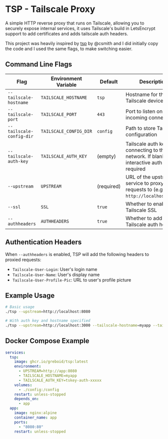 # TSP - Tailscale Proxy

A simple HTTP reverse proxy that runs on Tailscale, allowing you to securely expose internal services, it uses Tailscale's 
build in LetsEncrypt support to add certificates and adds tailscale auth headers.

This project was heavily inspired by [tsp](https://github.com/csmith/tsp) by @csmith and I did initially copy the code and I used the same flags, to make switching easier.

## Command Line Flags

| Flag                     | Environment Variable   | Default    | Description                                                                                   |
|--------------------------|------------------------|------------|-----------------------------------------------------------------------------------------------|
| `--tailscale-hostname`   | `TAILSCALE_HOSTNAME`   | `tsp`      | Hostname for the Tailscale device                                                             |
| `--tailscale-port`       | `TAILSCALE_PORT`       | `443`      | Port to listen on for incoming connections                                                    |
| `--tailscale-config-dir` | `TAILSCALE_CONFIG_DIR` | `config`   | Path to store Tailscale configuration                                                         |
| `--tailscale-auth-key`   | `TAILSCALE_AUTH_KEY`   | (empty)    | Tailscale auth key for connecting to the network. If blank, interactive auth will be required |
| `--upstream`             | `UPSTREAM`             | (required) | URL of the upstream service to proxy HTTP requests to (e.g., `http://localhost:8080`)         |
| `--ssl`                  | `SSL`                  | `true`     | Whether to enable Tailscale SSL                                                               |
| `--authheaders`          | `AUTHHEADERS`          | `true`     | Whether to add Tailscale auth headers                                                         |

## Authentication Headers

When `--authheaders` is enabled, TSP will add the following headers to proxied requests:

- `Tailscale-User-Login`: User's login name
- `Tailscale-User-Name`: User's display name  
- `Tailscale-User-Profile-Pic`: URL to user's profile picture

## Example Usage

```bash
# Basic usage
./tsp --upstream=http://localhost:8080

# With auth key and hostname specified
./tsp --upstream=http://localhost:3000 --tailscale-hostname=myapp --tailscale-auth-key=tskey-auth-xxxxx
```

## Docker Compose Example

```yaml
services:
  tsp:
    image: ghcr.io/greboid/tsp:latest
    environment:
      - UPSTREAM=http://app:8080
      - TAILSCALE_HOSTNAME=myapp
      - TAILSCALE_AUTH_KEY=tskey-auth-xxxxx
    volumes:
      - ./config:/config
    restart: unless-stopped
    depends_on:
      - app
  app:
    image: nginx:alpine
    container_name: app
    ports:
      - "8080:80"
    restart: unless-stopped
```
